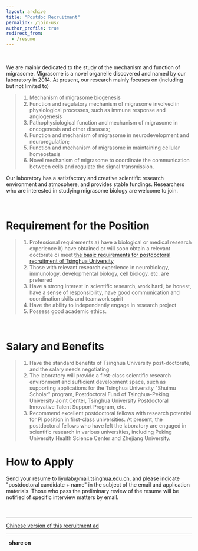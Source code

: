 ```yaml
---
layout: archive
title: "Postdoc Recruitment"
permalink: /join-us/
author_profile: true
redirect_from:
  - /resume
---
```


<script type="text/javascript" src="https://platform-api.sharethis.com/js/sharethis.js#property=5f648f2c35d8020014989d48&product=inline-share-buttons" async="async"></script>

<br>

We are mainly dedicated to the study of the mechanism and function of migrasome. Migrasome is a novel organelle discovered and named by our laboratory in 2014. At present, our research mainly focuses on (including but not limited to)

>1. Mechanism of migrasome biogenesis
>2. Function and regulatory mechanism of migrasome involved in physiological processes, such as immune response and angiogenesis 
>3. Pathophysiological function and mechanism of migrasome in oncogenesis and other diseases;
>4. Function and mechanism of migrasome in neurodevelopment and neuroregulation;
>5. Function and mechanism of migrasome in maintaining cellular homeostasis
>6. Novel mechanism of migrasome to coordinate the communication between cells and regulate the signal transmission.

Our laboratory has a satisfactory and creative scientific research environment and atmosphere, and provides stable fundings. Researchers who are interested in studying migrasome biology are welcome to join.

<br>

# Requirement for the Position

>1. Professional requirements
  a) have a biological or medical research experience
  b) have obtained or will soon obtain a relevant doctorate
  c) meet [the basic requirements for postdoctoral recruitment of Tsinghua University](http://postdoctor.tsinghua.edu.cn/column/sqjz)
>2. Those with relevant research experience in neurobiology, immunology, developmental biology, cell biology, etc. are preferred
>3. Have a strong interest in scientific research, work hard, be honest, have a sense of responsibility, have good communication and coordination skills and teamwork spirit
>4. Have the ability to independently engage in research project
>5. Possess good academic ethics.

<br>

# Salary and Benefits

>1. Have the standard benefits of Tsinghua University post-doctorate, and the salary needs negotiating
>2. The laboratory will provide a first-class scientific research environment and sufficient development space, such as supporting applications for the Tsinghua University "Shuimu Scholar" program, Postdoctoral Fund of Tsinghua-Peking University Joint Center, Tsinghua University Postdoctoral Innovative Talent Support Program, etc.
>3. Recommend excellent postdoctoral fellows with research potential for PI position in first-class universities. At present, the postdoctoral fellows who have left the laboratory are engaged in scientific research in various universities, including Peking University Health Science Center and Zhejiang University.

# How to Apply

Send  your resume to liyulab@mail.tsinghua.edu.cn, and please indicate "postdoctoral candidate + name" in the subject of the email and application materials. Those who pass the preliminary review of the resume will be notified of specific interview matters by email.

<br>

---

[Chinese version of this recruitment ad](https://github.com/LiYuLab/figures-for-liyu-lab-page/raw/master/%E5%8D%9A%E5%90%8E%E6%8B%9B%E8%81%98.docx)

---

&nbsp; **share on**

<div class="sharethis-inline-share-buttons"></div>

<br>
